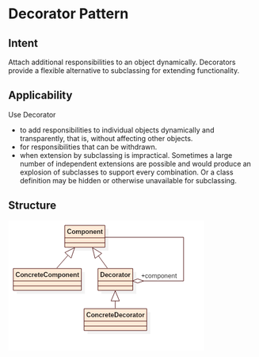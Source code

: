 # Decorator Pattern

## Intent
Attach additional responsibilities to an object dynamically. Decorators provide a flexible alternative to subclassing for extending functionality.

## Applicability
Use Decorator

* to add responsibilities to individual objects dynamically and transparently, that is, without affecting other objects.
* for responsibilities that can be withdrawn.
* when extension by subclassing is impractical. Sometimes a large number of independent extensions are possible and would produce an explosion of subclasses to support every combination. Or a class definition may be hidden or otherwise unavailable for subclassing.

## Structure
![decorator](./docs/images/decorator.png)